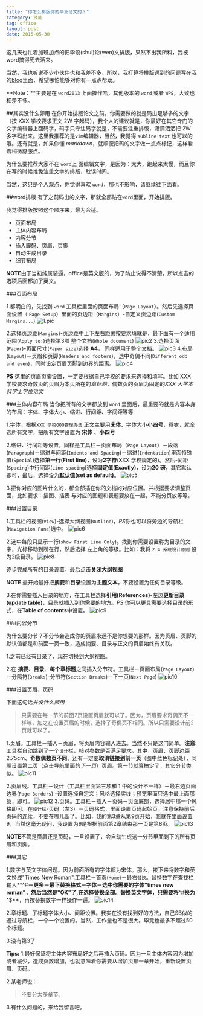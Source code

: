 ```yaml
---
title: "你怎么排版你的毕业论文的？"
category: 技能
tag: office
layout: post
date: 2015-05-30
---
```


这几天也忙着加班加点的把毕设(shui)论(wen)文排版，果然不出我所料，我被word搞得死去活来。

当然，我也听说不少小伙伴也和我差不多，所以，我打算将排版遇到的问题写在我的[blog](http://www.cap0dom.com)里面，希望哪怕能够对你有一点点帮助。

**Note：**主要是在 `word2013` 上面操作哈，其他版本的 `word` 或者 `WPS`，大致也相差不多。

##其实没什么卵用
在你开始排版论文之前，你需要做的就是码出足够多的文字（按 XXX 学校要求正文 2W 字起码），我个人的建议就是，你最好在其它专门的文字编辑器上面码字，码字只专注码字就是，不需要注重排版，潇潇洒洒把 2W 多字码出来。这里我推荐的是`vim`编辑器，当然，我觉得 `subline text` 也可以的哦。还有就是，如果你懂 *markdown*，就顺便把码的文字做一点点标记，这样看着稍微舒服点。

为什么要推荐大家不在 `word`上 面编辑文字，是因为：太大，跑起来太慢，而且你在写的时候难免注重文字的排版，耽误时间。

当然，这只是个人观点，你觉得喜欢 `word`，那也不影响，请继续往下面看。


##word排版
有了之前码出的文字，那就全部贴在`word`里面，开始排版。

我觉得排版按照这个顺序来，最为合适。
- 页面布局
- 主体内容布局
- 内容分节
- 插入脚码、页眉、页脚
- 自动生成目录
- 细节布局


**NOTE**由于当初纯属装逼，office是英文版的，为了防止说得不清楚，所以点击的选项后面都加了英文。

###页面布局

1.都明白的，先找到 `word` 工具栏里面的页面布局（`Page Layout`）。然后先选择页面设置（	`Page Setup`）里面的页边距（`Margins`）-自定义页边距(`Custom Margins...`)
![1.pic](http://7xj6ej.com1.z0.glb.clouddn.com/wordword1.png)

2.选择页边距(`Margins`)-页边距中上下左右距离按要求填就是，最下面有一个适用范围(`Apply to:`)选择第3项 整个文档(`Whole document`)
![pic2](http://7xj6ej.com1.z0.glb.clouddn.com/wordword2.PNG)
3.选择页面(`Paper`)-页面尺寸(`Paper size`)选择  **A4**， 同样适用于整个文档。
![pic3](http://7xj6ej.com1.z0.glb.clouddn.com/wordword3.PNG)
4.布局(`Layout`)－页眉和页脚(`Headers and footers`)，选中奇偶不同(`Different odd and even`)，同时设定页眉页脚到边界的距离。
![pic4](http://7xj6ej.com1.z0.glb.clouddn.com/wordword4.PNG)

**PS** 这里的页眉页脚设置，一定要根据自己学校的要求来选择和填写。比如 XXX 学校要求奇数页的页眉为本页所在的*章标题*，偶数页的页眉为固定的*XXX 大学本科学士学位论文*

###主体内容布局
当你把所有的文字都放到 `word` 里面后，最重要的就是内容本身的布局：字体、字体大小、缩进、行间距、字间距等等

1.字体，根据`XXX 学校OOO管理办法` 正文主要用**宋体**、字体大小**小四号**，蓑衣，就全选所有文字，把所有文字设置为 **宋体** 、**小四号**

2.缩进、行间距等设置。同样是工具栏－页面布局（`Page Layout`）－段落(`Paragraph`)－缩进与间距(`Indents and Spacing`)－缩进(`Indentation`)里面特殊值(`Special`)选择**第一行(First line)**，设为**2字符**(XXX 学校规定的)。然后-间距(`Spacing`)中行间距(`Line spacing`)选择**固定值(Exactly)**，设为**20 磅**，其它默认即可，最后，选择设为**默认值(set as default)**。
![pic5](http://7xj6ej.com1.z0.glb.clouddn.com/wordword5.PNG)

3.把你对应的图片什么的，都全部插在你的文档的对应位置。并根据要求调整页面，比如要求：插图、插表
与对应的图题和表题要放在一起，不能分页放等等。



###设置目录

1.工具栏的视图(`View`)-选择大纲视图(`Outline`)，*PS*你也可以将旁边的导航栏(`Navigation Pane`)选中。
![pic6](http://7xj6ej.com1.z0.glb.clouddn.com/wordword6.PNG)

2.选中每段只显示一行(`show First Line Only`)。找到你需要设置称为目录的文字，光标移动到所在行，然后选择 左上角的等级。比如：我将 `2.4 系统设计原则` 设为2级目录。
![pic8](http://7xj6ej.com1.z0.glb.clouddn.com/wordword8.png)

逐步完成所有的目录设置。最后点击**关闭大纲视图**

**NOTE** 最开始最好把**摘要**和**目录**设置为**主题文本**，不要设置为任何目录等级。

3.在你需要插入目录的地方，在工具栏选择**引用(References)**-左边**更新目录(update table)**，目录就插入到你需要的地方。*PS* 你可以更具需要选择目录的形式，在**Table of contents**中设置。
![pic9](http://7xj6ej.com1.z0.glb.clouddn.com/wordword9.png)

###内容分节

为什么要分节？不分节会造成你的页眉永远不是你想要的那样。因为页眉、页脚的默认值都是和前面一页一致，造成摘要、目录与正文的页眉始终有关联。

1.之前已经有目录了，现在切换到大纲视图。

2.在 **摘要**、**目录**、**每个章标题**之间插入分节符。工具栏－页面布局(`Page Layout`)－分隔符(`Breaks`)-分节符(`Section Breaks`)－下一页(`Next Page`)
![pic10](http://7xj6ej.com1.z0.glb.clouddn.com/wordword10.png)

###设置页眉、页码

下面这句话*并没什么卵用*

> 只需要在每一节的前面2页设置页眉就可以了。因为，页眉要求奇偶页不一样嘛，加之在设置页眉的时候，选择了奇偶页不相同。所以只需要设计前2页就可以了。

1.页眉。工具栏－插入－页眉，将页眉内容输入进去。当然不只是这门简单。**注意**:工具栏自动跳到了一个`设计`栏，核对参数是否满足要求。其中，页眉、页脚边距 2.75cm、**奇数偶数页不同**、还有一定要**取消链接到前一页**（图中蓝色标记处），同理设置第二页（点击导航里面的*下一页*）页眉。第一节就算搞定了，其它分节类似。
![pic11](http://7xj6ej.com1.z0.glb.clouddn.com/wordword11.png)

2.页眉线。工具栏－设计（工具栏里面第三项和 1 中的设计不一样）－最右边页面边界(`Page Borders`)
-设置选择自定义；风格选择实线；预览里面只选中最上面那条，即可。
![pic12](http://7xj6ej.com1.z0.glb.clouddn.com/wordword12.PNG)
3.页码。工具栏－插入－页码－页面底部，选择居中那一个风格即可。在`设计栏`-页码（左3）－页码格式，里面设置页码起始页。注意保持前后页码的连续，不要在哪儿断了。比如，我的第3章从第9页开始，我就在里面设置9，当然这毫无疑问，我设置为9是根据前面第2章结束那一页是第8页。
![pic13](http://7xj6ej.com1.z0.glb.clouddn.com/wordword13.png)

**NOTE**不管是页眉还是页码，一旦设置了，会自动生成这一分节里面剩下的所有页眉和页脚。


###其它

1.数字与英文字体问题。因为前面所有的字体都为宋体。那么，接下来将数字和英文换成"Times New Roman".工具栏－首页(`Home`)－最右`替换`。替换数字在查找栏输入**^#**－更多－最下替换格式－字体－选中你需要的字体"times new roman"，然后当然是"OK"了,在选择替换全部。替换英文字体，只需要将**^#**换为**^$**，再按替换数字一样操作一遍。
![pic14](http://7xj6ej.com1.z0.glb.clouddn.com/wordword14.png)

2.章标题、子标题字体大小、间距设置。我实在没有找到好的方法，自己SB似的通过导航栏，一个一个设置的。当然，工作量也不是很大。毕竟也最多不超过50个标题。

3.没有第3了



**Tips:**
1.最好保证将主体内容布局好之后再插入页码。因为一旦主体内容因为增加或者减少，造成页数增加，也就意味着你需要从增加页那一章开始，重新设置页眉、页码。

2.某老师说：
> 不要分太多章节。

3.有什么问题的，来给我留言吧。





